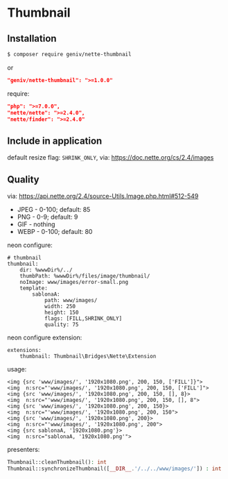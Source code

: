 Thumbnail
=========

Installation
------------

```sh
$ composer require geniv/nette-thumbnail
```
or
```json
"geniv/nette-thumbnail": ">=1.0.0"
```

require:
```json
"php": ">=7.0.0",
"nette/nette": ">=2.4.0",
"nette/finder": ">=2.4.0"
```

Include in application
----------------------

default resize flag: `SHRINK_ONLY`, via: https://doc.nette.org/cs/2.4/images

Quality
-------
via: https://api.nette.org/2.4/source-Utils.Image.php.html#512-549
- JPEG - 0-100; default: 85
- PNG - 0-9; default: 9
- GIF - nothing
- WEBP - 0-100; default: 80

neon configure:
```neon
# thumbnail
thumbnail:
    dir: %wwwDir%/../
    thumbPath: %wwwDir%/files/image/thumbnail/
    noImage: www/images/error-small.png
    template:
        sablonaA:
            path: www/images/
            width: 250
            height: 150
            flags: [FILL,SHRINK_ONLY]
            quality: 75
```

neon configure extension:
```neon
extensions:
    thumbnail: Thumbnail\Bridges\Nette\Extension
```

usage:
```latte
<img {src 'www/images/', '1920x1080.png', 200, 150, ['FILL']}">
<img  n:src="'www/images/', '1920x1080.png', 200, 150, ['FILL']">
<img {src 'www/images/', '1920x1080.png', 200, 150, [], 8}>
<img  n:src="'www/images/', '1920x1080.png', 200, 150, [], 8">
<img {src 'www/images/', '1920x1080.png', 200, 150}>
<img  n:src="'www/images/', '1920x1080.png', 200, 150">
<img {src 'www/images/', '1920x1080.png', 200}>
<img  n:src="'www/images/', '1920x1080.png', 200">
<img {src sablonaA, '1920x1080.png'}>
<img  n:src="sablonaA, '1920x1080.png'">
```

presenters:
```php
Thumbnail::cleanThumbnail(): int
Thumbnail::synchronizeThumbnail([__DIR__.'/../../www/images/']) : int
```

